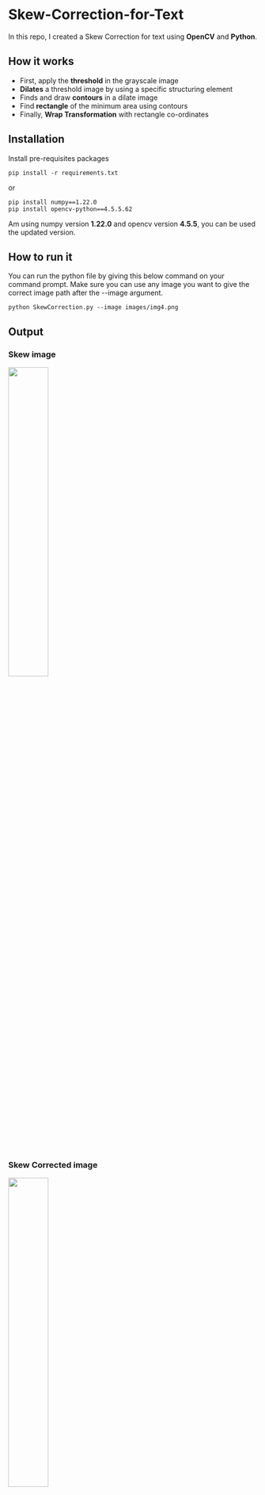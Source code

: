 # Skew-Correction-for-Text

In this repo, I created a Skew Correction for text using **OpenCV** and **Python**.

## How it works

- First, apply the **threshold** in the grayscale image
- **Dilates** a threshold image by using a specific structuring element
- Finds and draw **contours** in a dilate image
- Find **rectangle** of the minimum area using contours
- Finally, **Wrap Transformation** with rectangle co-ordinates

## Installation

Install pre-requisites packages

```
pip install -r requirements.txt 
```

or

```
pip install numpy==1.22.0
pip install opencv-python==4.5.5.62
```
Am using numpy version **1.22.0** and opencv version **4.5.5**, you can be used the updated version.

## How to run it

You can run the python file by giving this below command on your command prompt. Make sure you can use any image you want to give the correct image path after the --image argument.
```
python SkewCorrection.py --image images/img4.png
```

## Output
### Skew image
<img src='https://github.com/JafirDon/Skew-Correction-for-Text/blob/main/images/img4.png' width="40%" ></img> <br><br>
### Skew Corrected image
<img src='https://github.com/JafirDon/Skew-Correction-for-Text/blob/main/images/Rotated_image.jpg' width="40%" ></img>
